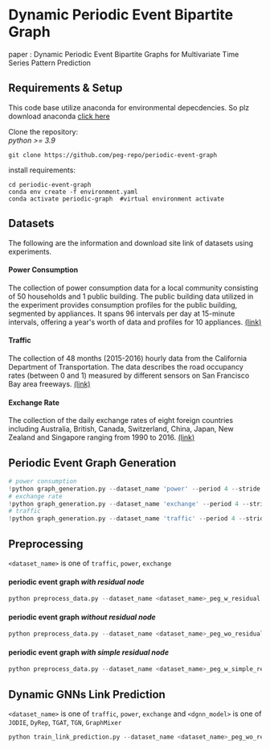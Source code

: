 # Dynamic Periodic Event Bipartite Graph
paper : Dynamic Periodic Event Bipartite Graphs for Multivariate Time Series Pattern Prediction

## Requirements & Setup
This code base utilize anaconda for environmental depecdencies.
So plz download anaconda  [click here](https://www.anaconda.com/download)  

Clone the repository:  
<em>python >= 3.9</em>
```
git clone https://github.com/peg-repo/periodic-event-graph
```

install requirements:
```
cd periodic-event-graph
conda env create -f environment.yaml
conda activate periodic-graph  #virtual environment activate
```

## Datasets
The following are the information and download site link of datasets using experiments.

#### Power Consumption 
The collection of power consumption data for a local community consisting of 50 households and 1 public building. The public building data utilized in the experiment provides consumption profiles for the public building, segmented by appliances. It spans 96 intervals per day at 15-minute intervals, offering a year's worth of data and profiles for 10 appliances. [(link)](https://zenodo.org/records/6778401)  

#### Traffic 
The collection of 48 months (2015-2016) hourly data from the California Department of Transportation. The data describes the road occupancy rates (between 0 and 1) measured by different sensors on San Francisco Bay area freeways. [(link)](https://pems.dot.ca.gov)  

#### Exchange Rate   
The collection of the daily exchange rates of eight foreign countries including Australia, British, Canada, Switzerland, China, Japan, New Zealand and Singapore ranging from 1990 to 2016. [(link)](https://github.com/MTS-BenchMark/MvTS?tab=readme-ov-file)

## Periodic Event Graph Generation

```python
# power consumption
!python graph_generation.py --dataset_name 'power' --period 4 --stride 4 --motif 5 --cluster 2
# exchange rate
!python graph_generation.py --dataset_name 'exchange' --period 4 --stride 4 --motif 3 --cluster 2
# traffic
!python graph_generation.py --dataset_name 'traffic' --period 4 --stride 4 --motif 3 --cluster 3
```

## Preprocessing
`<dataset_name>` is one of `traffic`, `power`, `exchange`
#### periodic event graph <em>with residual node</em>
```python
python preprocess_data.py --dataset_name <dataset_name>_peg_w_residual
```
#### periodic event graph <em>without residual node</em>
```python
python preprocess_data.py --dataset_name <dataset_name>_peg_wo_residual
```
#### periodic event graph <em>with simple residual node</em>
```python
python preprocess_data.py --dataset_name <dataset_name>_peg_w_simple_residual
```

## Dynamic GNNs Link Prediction
`<dataset_name>` is one of `traffic`, `power`, `exchange` and `<dgnn_model>` is one of `JODIE`, `DyRep`, `TGAT`, `TGN`, `GraphMixer`
```python
python train_link_prediction.py --dataset_name <dataset_name>_peg_wo_residual --model_name <dgnn_model> --load_best_configs --num_runs 5 --num_epochs 10
```